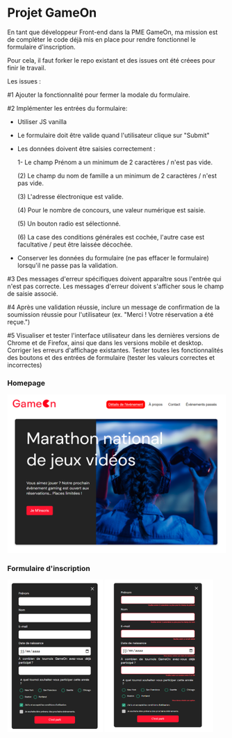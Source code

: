 # Projet GameOn

En tant que développeur Front-end dans la PME GameOn, ma mission est de compléter le code déjà mis en place pour rendre fonctionnel le formulaire d'inscription.

Pour cela, il faut forker le repo existant et des issues ont été créees pour finir le travail.

Les issues : 

#1 Ajouter la fonctionnalité pour fermer la modale du formulaire.

#2 Implémenter les entrées du formulaire:

- Utiliser JS vanilla
- Le formulaire doit être valide quand l'utilisateur clique sur "Submit"   
- Les données doivent être saisies correctement :

    1- Le champ Prénom a un minimum de 2 caractères / n'est pas vide.

    (2) Le champ du nom de famille a un minimum de 2 caractères / n'est pas vide.

    (3) L'adresse électronique est valide.

    (4) Pour le nombre de concours, une valeur numérique est saisie.

    (5) Un bouton radio est sélectionné.

    (6) La case des conditions générales est cochée, l'autre case est facultative / peut être laissée décochée.


- Conserver les données du formulaire (ne pas effacer le formulaire) lorsqu'il ne passe pas la validation.

#3 Des messages d'erreur spécifiques doivent apparaître sous l'entrée qui n'est pas correcte. Les messages d'erreur doivent s'afficher sous le champ de saisie associé.

#4 Après une validation réussie, inclure un message de confirmation de la soumission réussie pour l'utilisateur (ex. "Merci ! Votre réservation a été reçue.")

#5 Visualiser et tester l'interface utilisateur dans les dernières versions de Chrome et de Firefox, ainsi que dans les versions mobile et desktop. Corriger les erreurs d'affichage existantes.
Tester toutes les fonctionnalités des boutons et des entrées de formulaire (tester les valeurs correctes et incorrectes)

### Homepage
![image homepage](./starterOnly/assets/img/accueil.png)

### Formulaire d'inscription

<img src="./starterOnly/assets/img/formulaire.png" alt="form" width="220" height="350"/>  <img src="./starterOnly/assets/img/form_erreur.png" alt="form_error" width="250" height="350"/>


